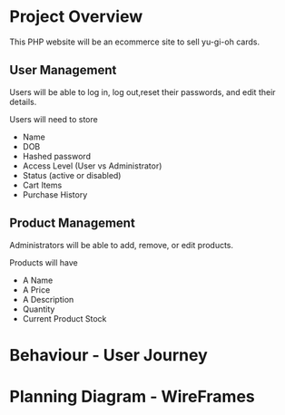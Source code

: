# Project Overview

This PHP website will be an ecommerce site to sell yu-gi-oh cards.
## User Management
Users will be able to log in, log out,reset their passwords, and edit their details.

Users will need to store

- Name
- DOB
- Hashed password
- Access Level (User vs Administrator)
- Status (active or disabled)
- Cart Items
- Purchase History
## Product Management
Administrators will be able to add, remove, or edit products.

Products will have

- A Name
- A Price
- A Description
- Quantity
- Current Product Stock

# Behaviour - User Journey



# Planning Diagram - WireFrames


